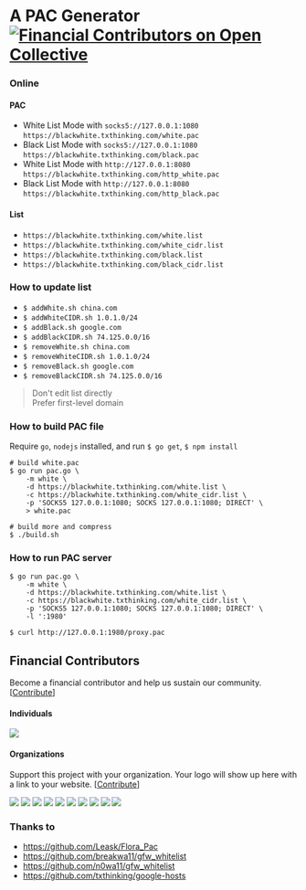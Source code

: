 # A PAC Generator [![Financial Contributors on Open Collective](https://opencollective.com/blackwhite/all/badge.svg?label=financial+contributors)](https://opencollective.com/blackwhite)

### Online

#### PAC

- White List Mode with `socks5://127.0.0.1:1080` `https://blackwhite.txthinking.com/white.pac`
- Black List Mode with `socks5://127.0.0.1:1080` `https://blackwhite.txthinking.com/black.pac`
- White List Mode with `http://127.0.0.1:8080` `https://blackwhite.txthinking.com/http_white.pac`
- Black List Mode with `http://127.0.0.1:8080` `https://blackwhite.txthinking.com/http_black.pac`

#### List

- `https://blackwhite.txthinking.com/white.list`
- `https://blackwhite.txthinking.com/white_cidr.list`
- `https://blackwhite.txthinking.com/black.list`
- `https://blackwhite.txthinking.com/black_cidr.list`

### How to update list

- `$ addWhite.sh china.com`
- `$ addWhiteCIDR.sh 1.0.1.0/24`
- `$ addBlack.sh google.com`
- `$ addBlackCIDR.sh 74.125.0.0/16`
- `$ removeWhite.sh china.com`
- `$ removeWhiteCIDR.sh 1.0.1.0/24`
- `$ removeBlack.sh google.com`
- `$ removeBlackCIDR.sh 74.125.0.0/16`

> Don't edit list directly<br/>
> Prefer first-level domain

### How to build PAC file

Require `go`, `nodejs` installed, and run `$ go get`, `$ npm install`

```
# build white.pac
$ go run pac.go \
    -m white \
    -d https://blackwhite.txthinking.com/white.list \
    -c https://blackwhite.txthinking.com/white_cidr.list \
    -p 'SOCKS5 127.0.0.1:1080; SOCKS 127.0.0.1:1080; DIRECT' \
    > white.pac

# build more and compress
$ ./build.sh
```

### How to run PAC server

```
$ go run pac.go \
    -m white \
    -d https://blackwhite.txthinking.com/white.list \
    -c https://blackwhite.txthinking.com/white_cidr.list \
    -p 'SOCKS5 127.0.0.1:1080; SOCKS 127.0.0.1:1080; DIRECT' \
    -l ':1980'

$ curl http://127.0.0.1:1980/proxy.pac
```

## Financial Contributors

Become a financial contributor and help us sustain our community. \[[Contribute](https://opencollective.com/blackwhite/contribute)]

#### Individuals

<a href="https://opencollective.com/blackwhite"><img src="https://opencollective.com/blackwhite/individuals.svg?width=890"></a>

#### Organizations

Support this project with your organization. Your logo will show up here with a link to your website. \[[Contribute](https://opencollective.com/blackwhite/contribute)]

<a href="https://opencollective.com/blackwhite/organization/0/website"><img src="https://opencollective.com/blackwhite/organization/0/avatar.svg"></a>
<a href="https://opencollective.com/blackwhite/organization/1/website"><img src="https://opencollective.com/blackwhite/organization/1/avatar.svg"></a>
<a href="https://opencollective.com/blackwhite/organization/2/website"><img src="https://opencollective.com/blackwhite/organization/2/avatar.svg"></a>
<a href="https://opencollective.com/blackwhite/organization/3/website"><img src="https://opencollective.com/blackwhite/organization/3/avatar.svg"></a>
<a href="https://opencollective.com/blackwhite/organization/4/website"><img src="https://opencollective.com/blackwhite/organization/4/avatar.svg"></a>
<a href="https://opencollective.com/blackwhite/organization/5/website"><img src="https://opencollective.com/blackwhite/organization/5/avatar.svg"></a>
<a href="https://opencollective.com/blackwhite/organization/6/website"><img src="https://opencollective.com/blackwhite/organization/6/avatar.svg"></a>
<a href="https://opencollective.com/blackwhite/organization/7/website"><img src="https://opencollective.com/blackwhite/organization/7/avatar.svg"></a>
<a href="https://opencollective.com/blackwhite/organization/8/website"><img src="https://opencollective.com/blackwhite/organization/8/avatar.svg"></a>
<a href="https://opencollective.com/blackwhite/organization/9/website"><img src="https://opencollective.com/blackwhite/organization/9/avatar.svg"></a>

### Thanks to

- https://github.com/Leask/Flora_Pac
- https://github.com/breakwa11/gfw_whitelist
- https://github.com/n0wa11/gfw_whitelist
- https://github.com/txthinking/google-hosts
